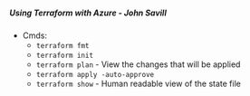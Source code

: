 ##### Using Terraform with Azure - John Savill

- Cmds:
  - `terraform fmt`
  - `terraform init` 
  - `terraform plan` - View the changes that will be applied
  - `terraform apply -auto-approve` 
  - `terraform show` - Human readable view of the state file


